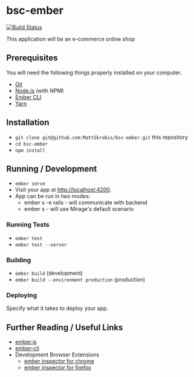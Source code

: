 # bsc-ember

[![Build Status](https://travis-ci.org/MattSkrobis/bsc-ember.svg?branch=master)](https://travis-ci.org/MattSkrobis/bsc-ember)

This application will be an e-commerce online shop

## Prerequisites

You will need the following things properly installed on your computer.

* [Git](https://git-scm.com/)
* [Node.js](https://nodejs.org/) (with NPM)
* [Ember CLI](https://ember-cli.com/)
* [Yarn](https://yarnpkg.com/en/)

## Installation

* `git clone git@github.com:MattSkrobis/bsc-ember.git` this repository
* `cd bsc-ember`
* `npm install`

## Running / Development

* `ember serve`
* Visit your app at [http://localhost:4200](http://localhost:4200).
* App can be run in two modes: 
  - ember s -e rails - will communicate with backend
  - ember s - will use Mirage's default scenario

### Running Tests

* `ember test`
* `ember test --server`

### Building

* `ember build` (development)
* `ember build --environment production` (production)

### Deploying

Specify what it takes to deploy your app.

## Further Reading / Useful Links

* [ember.js](http://emberjs.com/)
* [ember-cli](https://ember-cli.com/)
* Development Browser Extensions
  * [ember inspector for chrome](https://chrome.google.com/webstore/detail/ember-inspector/bmdblncegkenkacieihfhpjfppoconhi)
  * [ember inspector for firefox](https://addons.mozilla.org/en-US/firefox/addon/ember-inspector/)
